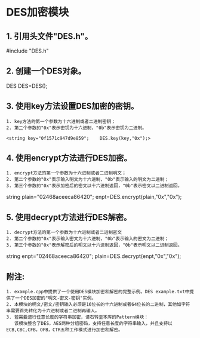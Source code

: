 # DES加密模块

   ## 1. 引用头文件"DES.h"。
   #include "DES.h"

   ## 2. 创建一个DES对象。
   DES DES=DES();

   ## 3. 使用key方法设置DES加密的密钥。
    1. key方法的第一个参数为十六进制或者二进制密钥；
    2. 第二个参数的"0x"表示密钥为十六进制，"0b"表示密钥为二进制。
   
`<string key="0f1571c947d9e859";   
   DES.key(key,"0x");>`


   ## 4. 使用encrypt方法进行DES加密。
    1. encrypt方法的第一个参数为十六进制或者二进制明文；
    2. 第二个参数的"0x"表示输入明文为十六进制，"0b"表示输入的明文为二进制；
    3. 第三个参数的"0x"表示加密后的密文以十六进制返回，"0b"表示密文以二进制返回。
   string plain="02468aceeca86420";
   enpt=DES.encrypt(plain,"0x","0x");


   ## 5. 使用decrypt方法进行DES解密。
    1. decrypt方法的第一个参数为十六进制或者二进制密文
    2. 第二个参数的"0x"表示输入密文为十六进制，"0b"表示输入的密文为二进制；
    3. 第三个参数的"0x"表示解密后的明文以十六进制返回，"0b"表示明文以二进制返回。
   string enpt="02468aceeca86420";
   plain=DES.decrypt(enpt,"0x","0x");


   ## 附注: 
    1. example.cpp中提供了一个使用DES模块加密和解密的完整示例。DES example.txt中提供了一个DES加密的"明文-密文-密钥"实例。
    2. 本模块的明文/密文/密钥输入必须是16位长的十六进制或者64位长的二进制，其他如字符串需要首先转化为十六进制或者二进制再输入。
    3. 若需要进行任意长度的字符串加密，请右转至本库的Pattern模块：
       该模块整合了DES，AES两种分组密码，支持任意长度的字符串输入，并且支持以ECB,CBC,CFB，OFB，CTR五种工作模式进行加密和解密。
